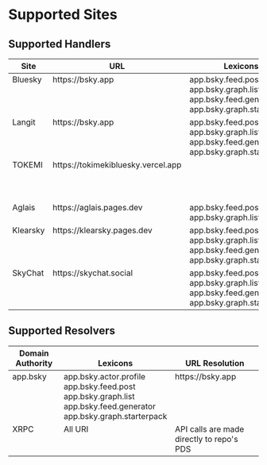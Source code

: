 # Supported Sites

## Supported Handlers

<table>
<thead valign="bottom">
<tr>
    <th>Site</th>
    <th>URL</th>
    <th>Lexicons</th>
    <th>NSID Resolution</th>
</tr>
</thead>
<tbody valign="top">
<tr>
    <td>Bluesky</td>
    <td>https://bsky.app</td>
    <td>app.bsky.feed.post<br>app.bsky.graph.list<br>app.bsky.feed.generator<br>app.bsky.graph.starterpack</td>
    <td>app.bsky</td>
</tr>
<tr>
    <td>Langit</td>
    <td>https://bsky.app</td>
    <td>app.bsky.feed.post<br>app.bsky.graph.list<br>app.bsky.feed.generator<br>app.bsky.graph.starterpack</td>
    <td></td>
</tr>
<tr>
    <td>TOKEMI</td>
    <td>https://tokimekibluesky.vercel.app<td>
    <td>app.bsky.feed.post<br>app.bsky.graph.list<br>app.bsky.feed.generator<br>app.bsky.graph.starterpack</td>
    <td></td>
</tr>
<tr>
    <td>Aglais</td>
    <td>https://aglais.pages.dev</td>
    <td>app.bsky.feed.post<br>app.bsky.graph.list</td>
    <td></td>
</tr>
<tr>
    <td>Klearsky</td>
    <td>https://klearsky.pages.dev</td>
    <td>app.bsky.feed.post<br>app.bsky.graph.list<br>app.bsky.feed.generator<br>app.bsky.graph.starterpack</td>
    <td></td>
</tr>
<tr>
    <td>SkyChat</td>
    <td>https://skychat.social</td>
    <td>app.bsky.feed.post<br>app.bsky.graph.list<br>app.bsky.feed.generator<br>app.bsky.graph.starterpack</td>
    <td></td>
</tr>
</tbody>
</table>

## Supported Resolvers

<table>
<thead valign="bottom">
<tr>
    <th>Domain Authority</th>
    <th>Lexicons</th>
    <th>URL Resolution</th>
</tr>
</thead>
<tbody valign="top">
<tr>
    <td>app.bsky</td>
    <td>app.bsky.actor.profile<br>app.bsky.feed.post<br>app.bsky.graph.list<br>app.bsky.feed.generator<br>app.bsky.graph.starterpack</td>
    <td>https://bsky.app</td>
</tr>
<tr>
    <td>XRPC</td>
    <td>All URI</td>
    <td>API calls are made directly to repo's PDS</td>
</tr>
</tbody>
</table>
